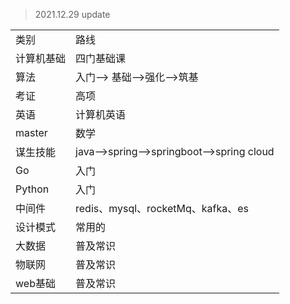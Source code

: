 > 2021.12.29  update

<table>
    <tr>
        <td>类别</td>
        <td>路线</td>
    </tr>
    <tr>
        <td>计算机基础</td>
        <td>四门基础课</td>
    </tr>
    <tr>
        <td>算法</td>
        <td>入门--> 基础-->强化-->筑基</td>
    </tr>
    <tr>
        <td>考证</td>
        <td>高项</td>
    </tr>
    <tr>
        <td>英语</td>
        <td>计算机英语</td>
    </tr>
    <tr>
        <td>master</td>
        <td>数学</td>
    </tr>
    <tr>
        <td>谋生技能</td>
        <td>java-->spring-->springboot-->spring cloud</td>
    </tr>
    <tr>
        <td>Go</td>
        <td>入门</td>
    </tr>
    <tr>
        <td>Python</td>
        <td>入门</td>
    </tr>
    <tr>
        <td>中间件</td>
        <td>redis、mysql、rocketMq、kafka、es</td>
    </tr>
    <tr>
        <td>设计模式</td>
        <td>常用的</td>
    </tr>
    <tr>
        <td>大数据</td>
        <td>普及常识</td>
    </tr>
    <tr>
        <td>物联网</td>
        <td>普及常识</td>
    </tr>
    <tr>
        <td>web基础</td>
        <td>普及常识</td>
    </tr>
</table>





